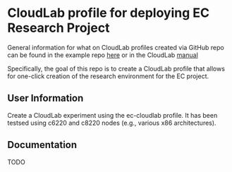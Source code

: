 # CloudLab profile for deploying EC Research Project

General information for what on CloudLab profiles created via GitHub repo can be found in the example repo [here](https://github.com/emulab/my-profile) or in the CloudLab [manual](https://docs.cloudlab.us/cloudlab-manual.html)

Specifically, the goal of this repo is to create a CloudLab profile that allows for one-click creation of the research environment for the EC project.

## User Information

Create a CloudLab experiment using the ec-cloudlab profile. It has been testsed using c6220 and c8220 nodes (e.g., various x86 architectures).

## Documentation

TODO
